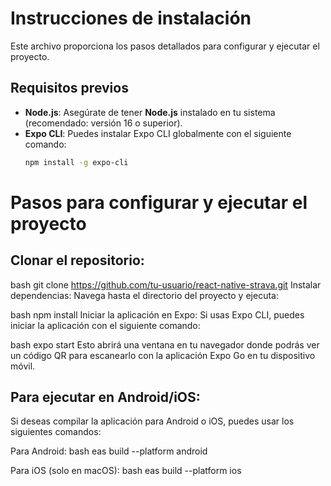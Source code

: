 # Instrucciones de instalación

Este archivo proporciona los pasos detallados para configurar y ejecutar el proyecto.

## Requisitos previos

- **Node.js**: Asegúrate de tener **Node.js** instalado en tu sistema (recomendado: versión 16 o superior).
- **Expo CLI**: Puedes instalar Expo CLI globalmente con el siguiente comando:
  ```bash
  npm install -g expo-cli

# Pasos para configurar y ejecutar el proyecto
## Clonar el repositorio:

bash
git clone https://github.com/tu-usuario/react-native-strava.git
Instalar dependencias: Navega hasta el directorio del proyecto y ejecuta:

bash
npm install
Iniciar la aplicación en Expo: Si usas Expo CLI, puedes iniciar la aplicación con el siguiente comando:

bash
expo start
Esto abrirá una ventana en tu navegador donde podrás ver un código QR para escanearlo con la aplicación Expo Go en tu dispositivo móvil.

## Para ejecutar en Android/iOS:
Si deseas compilar la aplicación para Android o iOS, puedes usar los siguientes comandos:

Para Android:
bash
eas build --platform android

Para iOS (solo en macOS):
bash
eas build --platform ios